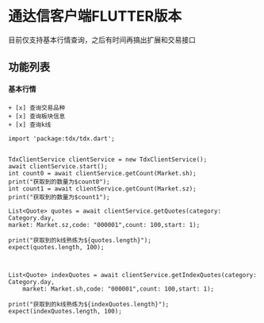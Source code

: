 
# 通达信客户端FLUTTER版本

目前仅支持基本行情查询，之后有时间再搞出扩展和交易接口

## 功能列表

#### 基本行情

    + [x] 查询交易品种
    + [x] 查询板块信息
    + [x] 查询k线


 ```
 import 'package:tdx/tdx.dart';


 TdxClientService clientService = new TdxClientService();
 await clientService.start();
 int count0 = await clientService.getCount(Market.sh);
 print("获取到的数量为$count0");
 int count1 = await clientService.getCount(Market.sz);
 print("获取到的数量为$count1");

 List<Quote> quotes = await clientService.getQuotes(category: Category.day,
 market: Market.sz,code: "000001",count: 100,start: 1);

 print("获取到的k线熟练为${quotes.length}");
 expect(quotes.length, 100);



 List<Quote> indexQuotes = await clientService.getIndexQuotes(category: Category.day,
     market: Market.sh,code: "000001",count: 100,start: 1);

 print("获取到的k线熟练为${indexQuotes.length}");
 expect(indexQuotes.length, 100);
 ```